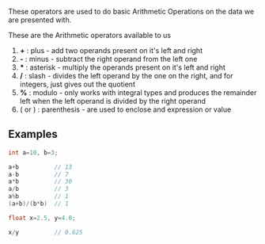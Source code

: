 These operators are used to do basic Arithmetic Operations on the data we are presented with.

These are the Arithmetic operators available to us
1. **+** : plus - add two operands present on it's left and right
2. **-** : minus - subtract the right operand from the left one
3. **\*** : asterisk - multiply the operands present on it's left and right
4. **\/** : slash - divides the left operand by the one on the right, and for integers, just gives out the quotient
5. **%** : modulo - only works with integral types and produces the remainder left when the left operand is divided by the right operand
6. \( or \) : parenthesis - are used to enclose and expression or value

## Examples
```c
int a=10, b=3;

a+b          // 13
a-b          // 7
a*b          // 30
a/b          // 3
a%b          // 1
(a+b)/(b*b)  // 1

float x=2.5, y=4.0;

x/y          // 0.625
```
